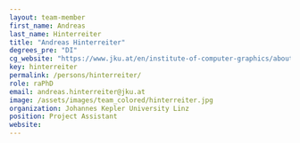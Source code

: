 ```yaml
---
layout: team-member
first_name: Andreas
last_name: Hinterreiter
title: "Andreas Hinterreiter"
degrees_pre: "DI"
cg_website: "https://www.jku.at/en/institute-of-computer-graphics/about-us/team/andreas-hinterreiter/" #remove to show person directly on data-vis page
key: hinterreiter
permalink: /persons/hinterreiter/
role: raPhD
email: andreas.hinterreiter@jku.at
image: /assets/images/team_colored/hinterreiter.jpg
organization: Johannes Kepler University Linz
position: Project Assistant
website: 
---
```

